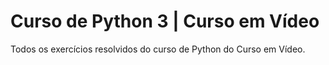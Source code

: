 # Curso de Python 3 | Curso em Vídeo
 Todos os exercícios resolvidos do curso de Python do Curso em Vídeo.
